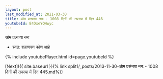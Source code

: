 ```yaml
---
layout: post
last_modified_at: 2021-03-30
title: ओम प्रत्याया नमः - 1008 दिनों की तपस्या में दिन 446
youtubeId: E4DxeYQ4wyc
---
```

 
 
 ओम प्रत्याया नमः  
 
 -  स्वत: शहाणपण कोण आहे 
 
  
 
  
 
 
 
 
 
 


{% include youtubePlayer.html id=page.youtubeId %}
 
[Next]({{ site.baseurl }}{% link  split1/_posts/2013-11-30-ओम प्रसंनया नमः - 1008 दिनों की तपस्या में दिन 445.md%})
 
